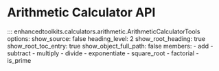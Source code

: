 # Arithmetic Calculator API

::: enhancedtoolkits.calculators.arithmetic.ArithmeticCalculatorTools
    options:
      show_source: false
      heading_level: 2
      show_root_heading: true
      show_root_toc_entry: true
      show_object_full_path: false
      members:
        - add
        - subtract
        - multiply
        - divide
        - exponentiate
        - square_root
        - factorial
        - is_prime